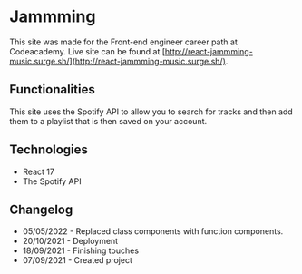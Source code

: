 # Jammming

This site was made for the Front-end engineer career path at Codeacademy. 
Live site can be found at [http://react-jammming-music.surge.sh/](http://react-jammming-music.surge.sh/).

## Functionalities

This site uses the Spotify API to allow you to search for tracks and then add them to a playlist that is then saved on your account.

## Technologies

 * React 17
 * The Spotify API

## Changelog

* 05/05/2022 - Replaced class components with function components.
* 20/10/2021 - Deployment
* 18/09/2021 - Finishing touches
* 07/09/2021 - Created project

